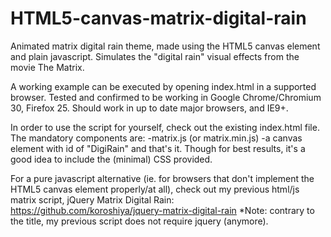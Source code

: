 HTML5-canvas-matrix-digital-rain
================================

Animated matrix digital rain theme, made using the HTML5 canvas element and plain javascript.
Simulates the "digital rain" visual effects from the movie The Matrix.

A working example can be executed by opening index.html in a supported browser.
Tested and confirmed to be working in Google Chrome/Chromium 30, Firefox 25.
Should work in up to date major browsers, and IE9+.

In order to use the script for yourself, check out the existing index.html file.
The mandatory components are:
-matrix.js (or matrix.min.js)
-a canvas element with id of "DigiRain"
and that's it. Though for best results, it's a good idea to include the (minimal) CSS provided.


For a pure javascript alternative (ie. for browsers that don't implement the HTML5 canvas element properly/at all), check out my previous html/js matrix script, jQuery Matrix Digital Rain: https://github.com/koroshiya/jquery-matrix-digital-rain
*Note: contrary to the title, my previous script does not require jquery (anymore).